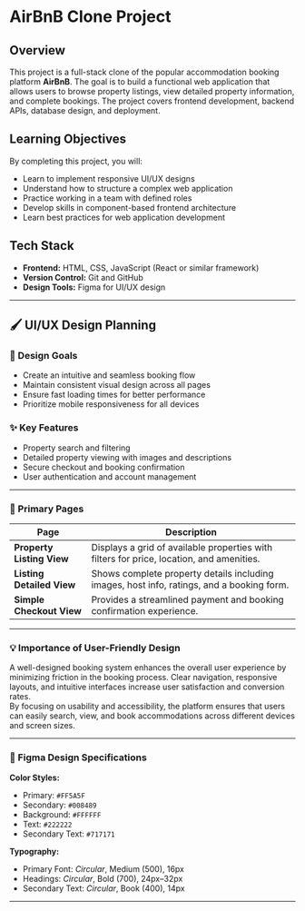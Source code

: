 # AirBnB Clone Project

## Overview
This project is a full-stack clone of the popular accommodation booking platform **AirBnB**. The goal is to build a functional web application that allows users to browse property listings, view detailed property information, and complete bookings. The project covers frontend development, backend APIs, database design, and deployment.

## Learning Objectives
By completing this project, you will:
- Learn to implement responsive UI/UX designs  
- Understand how to structure a complex web application  
- Practice working in a team with defined roles  
- Develop skills in component-based frontend architecture  
- Learn best practices for web application development  

## Tech Stack
- **Frontend:** HTML, CSS, JavaScript (React or similar framework)  
- **Version Control:** Git and GitHub  
- **Design Tools:** Figma for UI/UX design  

---

## 🖌️ UI/UX Design Planning

### 🎯 Design Goals
- Create an intuitive and seamless booking flow  
- Maintain consistent visual design across all pages  
- Ensure fast loading times for better performance  
- Prioritize mobile responsiveness for all devices  

### ✨ Key Features
- Property search and filtering  
- Detailed property viewing with images and descriptions  
- Secure checkout and booking confirmation  
- User authentication and account management  

---

### 📄 Primary Pages

| **Page** | **Description** |
|-----------|----------------|
| **Property Listing View** | Displays a grid of available properties with filters for price, location, and amenities. |
| **Listing Detailed View** | Shows complete property details including images, host info, ratings, and a booking form. |
| **Simple Checkout View** | Provides a streamlined payment and booking confirmation experience. |

---

### 💡 Importance of User-Friendly Design
A well-designed booking system enhances the overall user experience by minimizing friction in the booking process. Clear navigation, responsive layouts, and intuitive interfaces increase user satisfaction and conversion rates.  
By focusing on usability and accessibility, the platform ensures that users can easily search, view, and book accommodations across different devices and screen sizes.

---
### 🎨 Figma Design Specifications

**Color Styles:**
- Primary: `#FF5A5F`  
- Secondary: `#008489`  
- Background: `#FFFFFF`  
- Text: `#222222`  
- Secondary Text: `#717171`

**Typography:**
- Primary Font: *Circular*, Medium (500), 16px  
- Headings: *Circular*, Bold (700), 24px–32px  
- Secondary Text: *Circular*, Book (400), 14px

---


